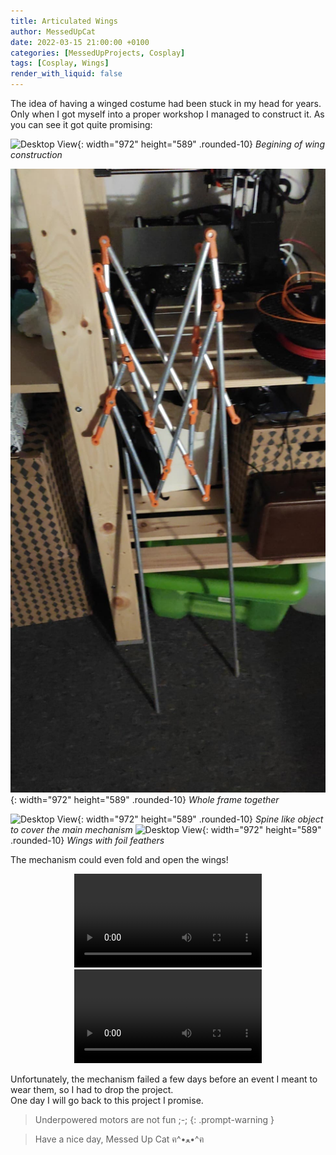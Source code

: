 ```yaml
---
title: Articulated Wings
author: MessedUpCat
date: 2022-03-15 21:00:00 +0100
categories: [MessedUpProjects, Cosplay]
tags: [Cosplay, Wings]
render_with_liquid: false
---
```


The idea of having a winged costume had been stuck in my head for years. Only when I got myself into a proper workshop I managed to construct it. 
As you can see it got quite promising:


![Desktop View](/assets/2022-03-15-Articulated-Wings/wing%201.jpg){: width="972" height="589" .rounded-10}
_Begining of wing construction_


![Desktop View](/assets/2022-03-15-Articulated-Wings/wing%204.jpg){: width="972" height="589" .rounded-10}
_Whole frame together_


![Desktop View](/assets/2022-03-15-Articulated-Wings/wing%202.jpg){: width="972" height="589" .rounded-10}
_Spine like object to cover the main mechanism_
![Desktop View](/assets/2022-03-15-Articulated-Wings/wing%203.jpg){: width="972" height="589" .rounded-10}
_Wings with foil feathers_

The mechanism could even fold and open the wings!


<center>
<video controls>
    <source src="/assets/2022-03-15-Articulated-Wings/wing vid 1.mp4" type="video/mp4">
</video>

</center>



<center>
<video controls>
    <source src="/assets/2022-03-15-Articulated-Wings/wing vid 2.mp4" type="video/mp4">
</video>
</center>

Unfortunately, the mechanism failed a few days before an event I meant to wear them, so I had to drop the project. <br>
One day I will go back to this project I promise. 

> Underpowered motors are not fun ;-;
{: .prompt-warning }


>Have a nice day, Messed Up Cat ฅ^•ﻌ•^ฅ

